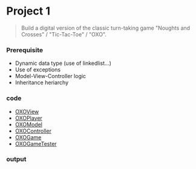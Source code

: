 # Project 1

> Build a digital version of the classic turn-taking game "Noughts and Crosses" / "Tic-Tac-Toe" / "OXO". 

### Prerequisite
- Dynamic data type (use of linkedlist...)
- Use of exceptions
- Model-View-Controller logic
- Inheritance heriarchy

### code
- [OXOView](https://github.com/Lizhao-Liu/JAVA_Notes/blob/main/week3/OXO/OXOView.java)
- [OXOPlayer](https://github.com/Lizhao-Liu/JAVA_Notes/blob/main/week3/OXO/OXOPlayer.java)
- [OXOModel](https://github.com/Lizhao-Liu/JAVA_Notes/blob/main/week3/OXO/OXOModel.java)
- [OXOController](https://github.com/Lizhao-Liu/JAVA_Notes/blob/main/week3/OXO/OXOController.java)
- [OXOGame](https://github.com/Lizhao-Liu/JAVA_Notes/blob/main/week3/OXO/OXOGame.java)
- [OXOGameTester](https://github.com/Lizhao-Liu/JAVA_Notes/blob/main/week3/OXO/OXOGameTester.java)

### output
